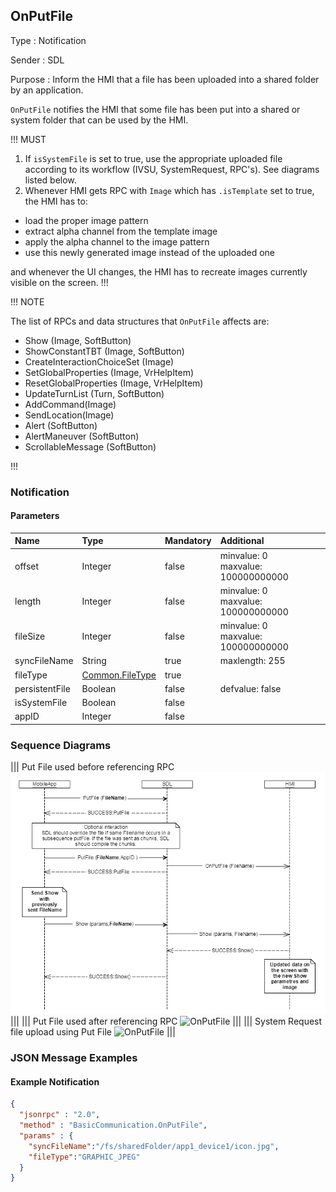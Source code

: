 ## OnPutFile

Type
: Notification

Sender
: SDL

Purpose
: Inform the HMI that a file has been uploaded into a shared folder by an application.

`OnPutFile` notifies the HMI that some file has been put into a shared or system folder that can be used by the HMI.

!!! MUST

1. If `isSystemFile` is set to true, use the appropriate uploaded file according to its workflow (IVSU, SystemRequest, RPC's). See diagrams listed below.  
2. Whenever HMI gets RPC with `Image` which has `.isTemplate` set to true, the HMI has to:

- load the proper image pattern
- extract alpha channel from the template image
- apply the alpha channel to the image pattern
- use this newly generated image instead of the uploaded one  

and whenever the UI changes, the HMI has to recreate images currently visible on the screen.
!!!

!!! NOTE

The list of RPCs and data structures that `OnPutFile` affects are:

  * Show (Image, SoftButton)
  * ShowConstantTBT (Image, SoftButton)
  * CreateInteractionChoiceSet (Image)
  * SetGlobalProperties (Image, VrHelpItem)
  * ResetGlobalProperties (Image, VrHelpItem)
  * UpdateTurnList (Turn, SoftButton)
  * AddCommand(Image)
  * SendLocation(Image)
  * Alert (SoftButton)  
  * AlertManeuver (SoftButton)
  * ScrollableMessage (SoftButton)

!!!

### Notification

#### Parameters

|Name|Type|Mandatory|Additional|
|:---|:---|:--------|:---------|
|offset|Integer|false|minvalue: 0<br>maxvalue: 100000000000|
|length|Integer|false|minvalue: 0<br>maxvalue: 100000000000|
|fileSize|Integer|false|minvalue: 0<br>maxvalue: 100000000000|
|syncFileName|String|true|maxlength: 255|
|fileType|[Common.FileType](../../common/enums/#filetype)|true||
|persistentFile|Boolean|false|defvalue: false|
|isSystemFile|Boolean|false||
|appID|Integer|false||

### Sequence Diagrams
|||
Put File used before referencing RPC
![OnPutFile](./assets/OnPutFileBeforeRPC.png)
|||
|||
Put File used after referencing RPC
![OnPutFile](./assets/OnPutFileAfterRPC.png)
|||
|||
System Request file upload using Put File
![OnPutFile](./assets/OnPutFileSystemRequest.png)
|||

### JSON Message Examples

#### Example Notification
```json
{
  "jsonrpc" : "2.0",
  "method" : "BasicCommunication.OnPutFile",
  "params" : {
    "syncFileName":"/fs/sharedFolder/app1_device1/icon.jpg",
    "fileType":"GRAPHIC_JPEG"
  }
}
```
